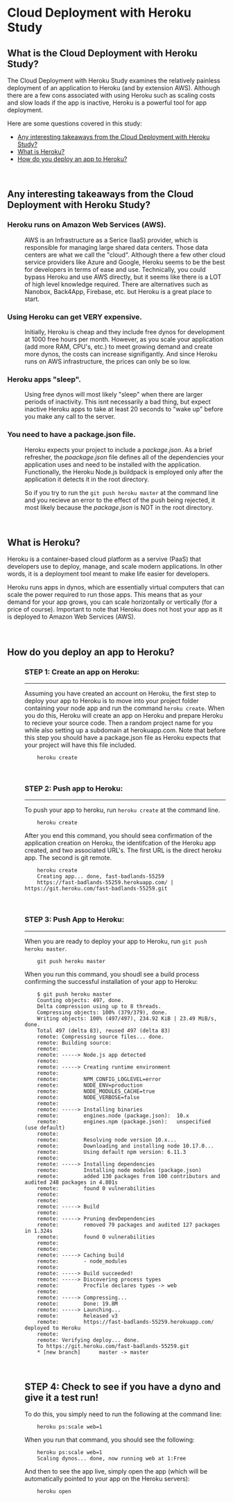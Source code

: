 # Cloud Deployment with Heroku Study

## What is the Cloud Deployment with Heroku Study?
The Cloud Deployment with Heroku Study examines the relatively painless deployment of an application to Heroku (and by extension AWS). Although there are a few cons associated with using Heroku such as scaling costs and slow loads if the app is inactive, Heroku is a powerful tool for app deployment.

Here are some questions covered in this study:

* [Any interesting takeaways from the Cloud Deployment with Heroku Study?](#Any-interesting-takeaways-from-the-Cloud-Deployment-with-Heroku-Study)
* [What is Heroku?](#What-is-Heroku)
* [How do you deploy an app to Heroku?](#How-do-you-deploy-an-app-to-Heroku)

<br>

## Any interesting takeaways from the Cloud Deployment with Heroku Study?

<dl>

### Heroku runs on Amazon Web Services (AWS).

<dd>

AWS is an Infrastructure as a Serice (IaaS) provider, which is responsible for managing large shared data centers. Those data centers are what we call the "cloud". Although there a few other cloud service providers like Azure and Google, Heroku seems to be the best for developers in terms of ease and use. Technically, you could bypass Heroku and use AWS directly, but it seems like there is a LOT of high level knowledge required. There are alternatives such as Nanobox, Back4App, Firebase, etc. but Heroku is a great place to start.

</dd>

### Using Heroku can get VERY expensive.

<dd>

Initially, Heroku is cheap and they include free dynos for development at 1000 free hours per month. However, as you scale your application (add more RAM, CPU's, etc.) to meet growing demand and create more dynos, the costs can increase signifigantly. And since Heroku runs on AWS infrastructure, the prices can only be so low.

</dd>

### Heroku apps "sleep".

<dd>

Using free dynos will most likely "sleep" when there are larger periods of inactivity. This isnt necessarily a bad thing, but expect inactive Heroku apps to take at least 20 seconds to "wake up" before you make any call to the server.

</dd>

### You need to have a package.json file.

<dd>

Heroku expects your project to include a *package.json*. As a brief refresher, the *poackage.json* file defines all of the dependencies your application uses and need to be installed with the application. Functionally, the Heroku Node.js buildpack is employed only after the application it detects it in the root directory. 

So if you try to run the ```git push heroku master``` at the command line and you recieve an error to the effect of the push being rejected, it most likely because the *package.json* is NOT in the root directory.

</dd>

</dl>

<br>

## What is Heroku?

Heroku is a container-based cloud platform as a servive (PaaS) that developers use to deploy, manage, and scale modern applications. In other words, it is a deployment tool meant to make life easier for developers.

Heroku runs apps in dynos, which are essentially virtual computers that can scale the power required to run those apps. This means that as your demand for your app grows, you can scale horizontally or vertically (for a price of course). Important to note that Heroku does not host your app as it is deployed to Amazon Web Services (AWS).

<br>

## How do you deploy an app to Heroku?

<dl>
<dd>

### STEP 1: Create an app on Heroku:
------
Assuming you have created an account on Heroku, the first step to deploy your app to Heroku is to move into your project folder containing your node app and run the command ```heroku create```. When you do this, Heroku will create an app on Heroku and prepare Heroku to recieve your source code. Then a random project name for you while also setting up a subdomain at herokuapp.com. Note that before this step you should have a package.json file as Heroku expects that your project will have this file included.

```
    heroku create
```

<br>

### STEP 2: Push app to Heroku:
------
To push your app to heroku, run ```heroku create``` at the command line.
```
    heroku create
```
After you end this command, you should seea confirmation of the application creation on Heroku, the identifcation of the Heroku app created, and two associated URL's. The first URL is the direct heroku app. The second is git remote.
```
    heroku create
    Creating app... done, fast-badlands-55259
    https://fast-badlands-55259.herokuapp.com/ | https://git.heroku.com/fast-badlands-55259.git

```

<br>

### STEP 3: Push App to Heroku:
------
When you are ready to deploy your app to Heroku, run ```git push heroku master```.
```
    git push heroku master
```
When you run this command, you shoudl see a build process confirming the successful installation of your app to Heroku:
```
    $ git push heroku master
    Counting objects: 497, done.
    Delta compression using up to 8 threads.
    Compressing objects: 100% (379/379), done.
    Writing objects: 100% (497/497), 234.92 KiB | 23.49 MiB/s, done.
    Total 497 (delta 83), reused 497 (delta 83)
    remote: Compressing source files... done.
    remote: Building source:
    remote:
    remote: -----> Node.js app detected
    remote:
    remote: -----> Creating runtime environment
    remote:
    remote:        NPM_CONFIG_LOGLEVEL=error
    remote:        NODE_ENV=production
    remote:        NODE_MODULES_CACHE=true
    remote:        NODE_VERBOSE=false
    remote:
    remote: -----> Installing binaries
    remote:        engines.node (package.json):  10.x
    remote:        engines.npm (package.json):   unspecified (use default)
    remote:
    remote:        Resolving node version 10.x...
    remote:        Downloading and installing node 10.17.0...
    remote:        Using default npm version: 6.11.3
    remote:
    remote: -----> Installing dependencies
    remote:        Installing node modules (package.json)
    remote:        added 130 packages from 100 contributors and audited 248 packages in 4.801s
    remote:        found 0 vulnerabilities
    remote:
    remote:
    remote: -----> Build
    remote:
    remote: -----> Pruning devDependencies
    remote:        removed 79 packages and audited 127 packages in 1.324s
    remote:        found 0 vulnerabilities
    remote:
    remote:
    remote: -----> Caching build
    remote:        - node_modules
    remote:
    remote: -----> Build succeeded!
    remote: -----> Discovering process types
    remote:        Procfile declares types -> web
    remote:
    remote: -----> Compressing...
    remote:        Done: 19.8M
    remote: -----> Launching...
    remote:        Released v3
    remote:        https://fast-badlands-55259.herokuapp.com/ deployed to Heroku
    remote:
    remote: Verifying deploy... done.
    To https://git.heroku.com/fast-badlands-55259.git
    * [new branch]      master -> master

```

<br>

## STEP 4: Check to see if you have a dyno and give it a test run!
To do this, you simply need to run the following at the command line:
```
    heroku ps:scale web=1
```
When you run that command, you should see the following:
```
    heroku ps:scale web=1
    Scaling dynos... done, now running web at 1:Free
```
And then to see the app live, simply open the app (which will be automatically pointed to your app on the Heroku servers):
```
    heroku open
```

</dd>
</dl>